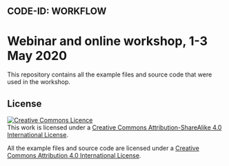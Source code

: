 ## CODE-ID: WORKFLOW
# Webinar and online workshop, 1-3 May 2020
This repository contains all the example files and source code that were used in the workshop. 

## License

<a rel="license" href="http://creativecommons.org/licenses/by-sa/4.0/"><img alt="Creative Commons Licence" style="border-width:0" src="https://i.creativecommons.org/l/by-sa/4.0/88x31.png" /></a><br />This work is licensed under a <a rel="license" href="http://creativecommons.org/licenses/by-sa/4.0/">Creative Commons Attribution-ShareAlike 4.0 International License</a>.

All the example files and source code are licensed under a <a rel="license" href="http://creativecommons.org/licenses/by/4.0/">Creative Commons Attribution 4.0 International License</a>.
